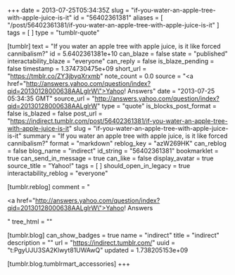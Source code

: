 +++
date = 2013-07-25T05:34:35Z
slug = "if-you-water-an-apple-tree-with-apple-juice-is-it"
id = "56402361381"
aliases = [ "/post/56402361381/if-you-water-an-apple-tree-with-apple-juice-is-it" ]
tags = [ ]
type = "tumblr-quote"

[tumblr]
text = "If you water an apple tree with apple juice, is it like forced cannibalism?"
id = 5.6402361381e+10
can_blaze = false
state = "published"
interactability_blaze = "everyone"
can_reply = false
is_blaze_pending = false
timestamp = 1.374730475e+09
short_url = "https://tmblr.co/ZY3jbyqXrxmb"
note_count = 0.0
source = "<a href=\"http://answers.yahoo.com/question/index?qid=20130128000638AALglrW\">Yahoo! Answers</a>"
date = "2013-07-25 05:34:35 GMT"
source_url = "http://answers.yahoo.com/question/index?qid=20130128000638AALglrW"
type = "quote"
is_blocks_post_format = false
is_blazed = false
post_url = "https://indirect.tumblr.com/post/56402361381/if-you-water-an-apple-tree-with-apple-juice-is-it"
slug = "if-you-water-an-apple-tree-with-apple-juice-is-it"
summary = "If you water an apple tree with apple juice, is it like forced cannibalism?"
format = "markdown"
reblog_key = "azW269HK"
can_reblog = false
blog_name = "indirect"
id_string = "56402361381"
bookmarklet = true
can_send_in_message = true
can_like = false
display_avatar = true
source_title = "Yahoo!"
tags = [ ]
should_open_in_legacy = true
interactability_reblog = "everyone"

[tumblr.reblog]
comment = "<p><a href=\"http://answers.yahoo.com/question/index?qid=20130128000638AALglrW\">Yahoo! Answers</a></p>"
tree_html = ""

[tumblr.blog]
can_show_badges = true
name = "indirect"
title = "indirect"
description = ""
url = "https://indirect.tumblr.com/"
uuid = "t:PgyUJU3SA2Klwyt81UWAwQ"
updated = 1.738205153e+09

[tumblr.blog.tumblrmart_accessories]
+++

